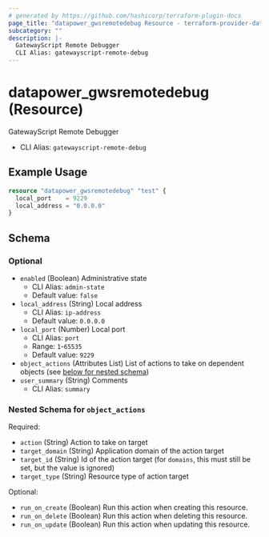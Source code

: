 ```yaml
---
# generated by https://github.com/hashicorp/terraform-plugin-docs
page_title: "datapower_gwsremotedebug Resource - terraform-provider-datapower"
subcategory: ""
description: |-
  GatewayScript Remote Debugger
  CLI Alias: gatewayscript-remote-debug
---
```


# datapower_gwsremotedebug (Resource)

GatewayScript Remote Debugger
  - CLI Alias: `gatewayscript-remote-debug`

## Example Usage

```terraform
resource "datapower_gwsremotedebug" "test" {
  local_port    = 9229
  local_address = "0.0.0.0"
}
```

<!-- schema generated by tfplugindocs -->
## Schema

### Optional

- `enabled` (Boolean) Administrative state
  - CLI Alias: `admin-state`
  - Default value: `false`
- `local_address` (String) Local address
  - CLI Alias: `ip-address`
  - Default value: `0.0.0.0`
- `local_port` (Number) Local port
  - CLI Alias: `port`
  - Range: `1`-`65535`
  - Default value: `9229`
- `object_actions` (Attributes List) List of actions to take on dependent objects (see [below for nested schema](#nestedatt--object_actions))
- `user_summary` (String) Comments
  - CLI Alias: `summary`

<a id="nestedatt--object_actions"></a>
### Nested Schema for `object_actions`

Required:

- `action` (String) Action to take on target
- `target_domain` (String) Application domain of the action target
- `target_id` (String) Id of the action target (for `domains`, this must still be set, but the value is ignored)
- `target_type` (String) Resource type of action target

Optional:

- `run_on_create` (Boolean) Run this action when creating this resource.
- `run_on_delete` (Boolean) Run this action when deleting this resource.
- `run_on_update` (Boolean) Run this action when updating this resource.
